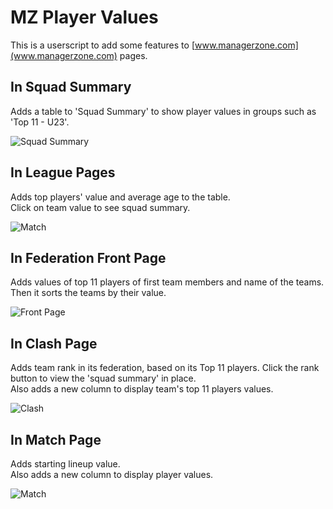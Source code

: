 # MZ Player Values
This is a userscript to add some features to [www.managerzone.com](www.managerzone.com) pages.  

## In Squad Summary

Adds a table to 'Squad Summary' to show player values in groups such as 'Top 11 - U23'.  

![Squad Summary](https://raw.githubusercontent.com/mz7z/mz-player-values/main/img/SquadSummary.png)


## In League Pages

Adds top players' value and average age to the table.  
Click on team value to see squad summary. 

![Match](https://raw.githubusercontent.com/mz7z/mz-player-values/main/img/LeaguePage.png)

## In Federation Front Page

Adds values of top 11 players of first team members and name of the teams. Then it sorts the teams by their value.  

![Front Page](https://raw.githubusercontent.com/mz7z/mz-player-values/main/img/FrontPage.png)

## In Clash Page

Adds team rank in its federation, based on its Top 11 players. Click the rank button to view the 'squad summary' in place.   
Also adds a new column to display team's top 11 players values.  

![Clash](https://raw.githubusercontent.com/mz7z/mz-player-values/main/img/Clash.png)


## In Match Page

Adds starting lineup value.  
Also adds a new column to display player values.

![Match](https://raw.githubusercontent.com/mz7z/mz-player-values/main/img//MatchPage.png)
